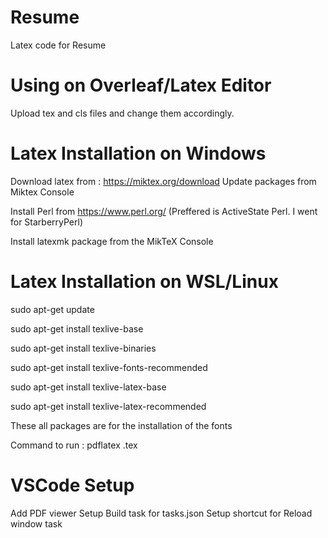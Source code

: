 # Resume
Latex code for Resume

# Using on Overleaf/Latex Editor

Upload tex and cls files and change them accordingly.

# Latex Installation on Windows
Download latex from : https://miktex.org/download
Update packages from Miktex Console

Install Perl from https://www.perl.org/
(Preffered is ActiveState Perl. I went for StarberryPerl)

Install latexmk package from the MikTeX Console


# Latex Installation on WSL/Linux

sudo apt-get update

sudo apt-get install texlive-base

sudo apt-get install texlive-binaries

sudo apt-get install texlive-fonts-recommended

sudo apt-get install texlive-latex-base

sudo apt-get install texlive-latex-recommended

These all packages are for the installation of the fonts

Command to run : pdflatex <Filename>.tex 

# VSCode Setup
Add PDF viewer 
Setup Build task for tasks.json
Setup shortcut for Reload window task

